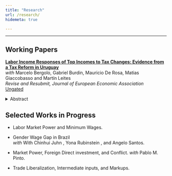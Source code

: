 ```yaml
---
title: "Research" 
url: /research/
hidemeta: true

---
```


---

## Working Papers

[__Labor Income Responses of Top Incomes to Tax Changes: Evidence from a Tax Reform in Uruguay__]() \
_with_ Marcelo Bergolo, Gabriel Burdin, Mauricio De Rosa, Matias Giaccobasso and Martín Leites \
_Revise and Resubmit, Journal of European Economic Association_ \
[Ungated](/sbir.pdf) 
<details>
<summary>Abstract</summary>

In this paper, we analyze how top income earners (TIEs) respond to changes in personal income taxation. Using an unprecedented combination of administrative records from the Tax and Social Security Agencies that covers most sources of personal income, we exploit a unique reform to Uruguay’s progressive labor income tax schedule that generated quasi-random variation in the marginal tax rates affecting labor income earners in the top 1% of the distribution. Using a difference-in-differences design, we estimate the elasticities on the intensive, extensive, and income shifting margins to changes in the labor income tax rates. Our preferred specification estimates an intensive margin elasticity of 0.577, which is partially explained by a real labor supply adjustment through fewer hours worked. Responses on the extensive margin are larger. Our preferred estimates indicate an extensive margin semi-elasticity of 2.479, which is mostly driven by shifts from the labor to the corporate income tax base (with a semi-elasticity of -1.967). Based on a simple model that allows individuals to choose between different tax bases, we estimate that the efficiency costs of the reform are, at most, 31.3% of the projected tax revenue.

</details>

## Selected Works in Progress

- Labor Market Power and Minimum Wages.

- Gender Wage Gap in Brazil \
_with_ With Chinhui Juhn , Yona Rubinstein , and Angelo Santos. 

- Market Power, Foreign Direct investment, and Conflict. _with_ Pablo M. Pinto.

- Trade Liberalization, Intermediate inputs, and Markups.

